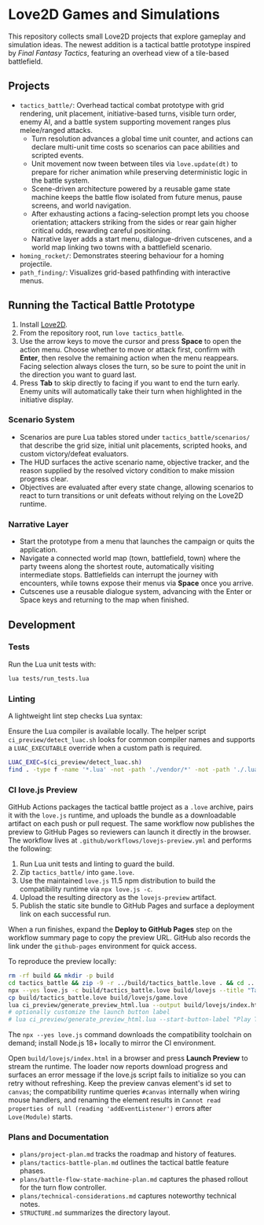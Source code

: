 # Love2D Games and Simulations

This repository collects small Love2D projects that explore gameplay and simulation ideas. The newest addition is a tactical battle prototype inspired by *Final Fantasy Tactics*, featuring an overhead view of a tile-based battlefield.

## Projects

- `tactics_battle/`: Overhead tactical combat prototype with grid rendering, unit placement, initiative-based turns, visible turn order, enemy AI, and a battle system supporting movement ranges plus melee/ranged attacks.
    - Turn resolution advances a global time unit counter, and actions can declare multi-unit time costs so scenarios can pace abilities and scripted events.
    - Unit movement now tween between tiles via `love.update(dt)` to prepare for richer animation while preserving deterministic logic in the battle system.
    - Scene-driven architecture powered by a reusable game state machine keeps the battle flow isolated from future menus, pause screens, and world navigation.
    - After exhausting actions a facing-selection prompt lets you choose orientation; attackers striking from the sides or rear gain higher critical odds, rewarding careful positioning.
    - Narrative layer adds a start menu, dialogue-driven cutscenes, and a world map linking two towns with a battlefield scenario.
- `homing_rocket/`: Demonstrates steering behaviour for a homing projectile.
- `path_finding/`: Visualizes grid-based pathfinding with interactive menus.

## Running the Tactical Battle Prototype

1. Install [Love2D](https://love2d.org/).
2. From the repository root, run `love tactics_battle`.
3. Use the arrow keys to move the cursor and press **Space** to open the action menu. Choose whether to move or attack first, confirm with **Enter**, then resolve the remaining action when the menu reappears. Facing selection always closes the turn, so be sure to point the unit in the direction you want to guard last.
4. Press **Tab** to skip directly to facing if you want to end the turn early. Enemy units will automatically take their turn when highlighted in the initiative display.

### Scenario System

- Scenarios are pure Lua tables stored under `tactics_battle/scenarios/` that describe the grid size, initial unit placements, scripted hooks, and custom victory/defeat evaluators.
- The HUD surfaces the active scenario name, objective tracker, and the reason supplied by the resolved victory condition to make mission progress clear.
- Objectives are evaluated after every state change, allowing scenarios to react to turn transitions or unit defeats without relying on the Love2D runtime.

### Narrative Layer

- Start the prototype from a menu that launches the campaign or quits the application.
- Navigate a connected world map (town, battlefield, town) where the party tweens along the shortest route, automatically visiting intermediate stops. Battlefields can interrupt the journey with encounters, while towns expose their menus via **Space** once you arrive.
- Cutscenes use a reusable dialogue system, advancing with the Enter or Space keys and returning to the map when finished.

## Development

### Tests

Run the Lua unit tests with:

```bash
lua tests/run_tests.lua
```

### Linting

A lightweight lint step checks Lua syntax:

Ensure the Lua compiler is available locally. The helper script `ci_preview/detect_luac.sh` looks for common compiler
names and supports a `LUAC_EXECUTABLE` override when a custom path is required.

```bash
LUAC_EXEC=$(ci_preview/detect_luac.sh)
find . -type f -name '*.lua' -not -path './vendor/*' -not -path './.lua/*' -print0 | xargs -0 -n1 "$LUAC_EXEC" -p
```

### CI love.js Preview

GitHub Actions packages the tactical battle project as a `.love` archive, pairs it with the `love.js` runtime, and uploads the bundle as a downloadable artifact on each push or pull request. The same workflow now publishes the preview to GitHub Pages so reviewers can launch it directly in the browser. The workflow lives at `.github/workflows/lovejs-preview.yml` and performs the following:

1. Run Lua unit tests and linting to guard the build.
2. Zip `tactics_battle/` into `game.love`.
3. Use the maintained `love.js` 11.5 npm distribution to build the compatibility runtime via `npx love.js -c`.
4. Upload the resulting directory as the `lovejs-preview` artifact.
5. Publish the static site bundle to GitHub Pages and surface a deployment link on each successful run.

When a run finishes, expand the **Deploy to GitHub Pages** step on the workflow summary page to copy the preview URL. GitHub also records the link under the `github-pages` environment for quick access.

To reproduce the preview locally:

```bash
rm -rf build && mkdir -p build
cd tactics_battle && zip -9 -r ../build/tactics_battle.love . && cd ..
npx --yes love.js -c build/tactics_battle.love build/lovejs --title "Tactics Battle Preview"
cp build/tactics_battle.love build/lovejs/game.love
lua ci_preview/generate_preview_html.lua --output build/lovejs/index.html --game-archive game.love --lovejs-path love.js --game-script game.js
# optionally customize the launch button label
# lua ci_preview/generate_preview_html.lua --start-button-label "Play Tactical Demo"
```

The `npx --yes love.js` command downloads the compatibility toolchain on demand; install Node.js 18+ locally to mirror the CI environment.

Open `build/lovejs/index.html` in a browser and press **Launch Preview** to stream the runtime. The loader now reports download progress and surfaces an error message if the love.js script fails to initialize so you can retry without refreshing. Keep the preview canvas element's id set to `canvas`; the compatibility runtime queries `#canvas` internally when wiring mouse handlers, and renaming the element results in `Cannot read properties of null (reading 'addEventListener')` errors after `Love(Module)` starts.

### Plans and Documentation

- `plans/project-plan.md` tracks the roadmap and history of features.
- `plans/tactics-battle-plan.md` outlines the tactical battle feature phases.
- `plans/battle-flow-state-machine-plan.md` captures the phased rollout for the turn flow controller.
- `plans/technical-considerations.md` captures noteworthy technical notes.
- `STRUCTURE.md` summarizes the directory layout.
